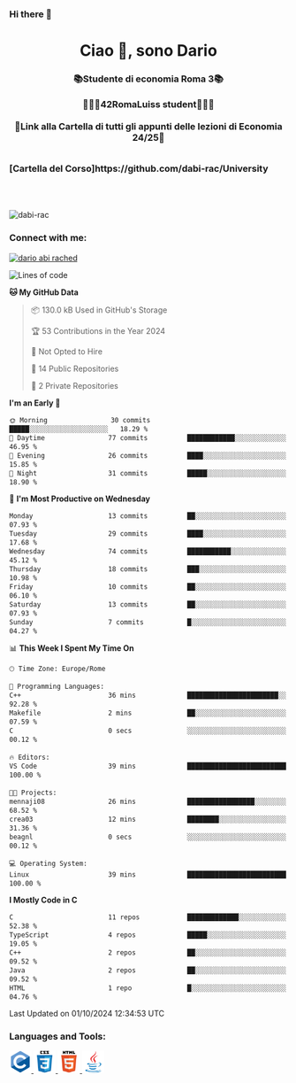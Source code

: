 ### Hi there 👋

<h1 align="center">Ciao 👋, sono Dario</h1>

<h3 align="center">📚Studente di economia Roma 3📚<br><br>👨🏻‍💻42RomaLuiss student👨🏻‍💻<br> <br>🔗Link alla Cartella di tutti gli appunti delle lezioni di Economia 24/25🔗<br><p align="left"> <br> [Cartella del Corso]https://github.com/dabi-rac/University</p>
</h3>
<br>
<br>
<p align="left"> <img src="https://komarev.com/ghpvc/?username=dabi-rac&label=Profile%20views&color=0e75b6&style=flat" alt="dabi-rac" /> </p>

<h3 align="left">Connect with me:</h3>
<p align="left">
<a href=https://it.linkedin.com/in/dario-abi-rached-056859234 target="blank"><img align="center" src="https://raw.githubusercontent.com/rahuldkjain/github-profile-readme-generator/master/src/images/icons/Social/linked-in-alt.svg" alt="dario abi rached" height="30" width="40" /></a>
</p>

<!--START_SECTION:waka-->
![Lines of code](https://img.shields.io/badge/From%20Hello%20World%20I%27ve%20Written-766.8%20thousand%20lines%20of%20code-blue)

**🐱 My GitHub Data** 

> 📦 130.0 kB Used in GitHub's Storage 
 > 
> 🏆 53 Contributions in the Year 2024
 > 
> 🚫 Not Opted to Hire
 > 
> 📜 14 Public Repositories 
 > 
> 🔑 2 Private Repositories 
 > 
**I'm an Early 🐤** 

```text
🌞 Morning                30 commits          █████░░░░░░░░░░░░░░░░░░░░   18.29 % 
🌆 Daytime                77 commits          ████████████░░░░░░░░░░░░░   46.95 % 
🌃 Evening                26 commits          ████░░░░░░░░░░░░░░░░░░░░░   15.85 % 
🌙 Night                  31 commits          █████░░░░░░░░░░░░░░░░░░░░   18.90 % 
```
📅 **I'm Most Productive on Wednesday** 

```text
Monday                   13 commits          ██░░░░░░░░░░░░░░░░░░░░░░░   07.93 % 
Tuesday                  29 commits          ████░░░░░░░░░░░░░░░░░░░░░   17.68 % 
Wednesday                74 commits          ███████████░░░░░░░░░░░░░░   45.12 % 
Thursday                 18 commits          ███░░░░░░░░░░░░░░░░░░░░░░   10.98 % 
Friday                   10 commits          ██░░░░░░░░░░░░░░░░░░░░░░░   06.10 % 
Saturday                 13 commits          ██░░░░░░░░░░░░░░░░░░░░░░░   07.93 % 
Sunday                   7 commits           █░░░░░░░░░░░░░░░░░░░░░░░░   04.27 % 
```


📊 **This Week I Spent My Time On** 

```text
🕑︎ Time Zone: Europe/Rome

💬 Programming Languages: 
C++                      36 mins             ███████████████████████░░   92.28 % 
Makefile                 2 mins              ██░░░░░░░░░░░░░░░░░░░░░░░   07.59 % 
C                        0 secs              ░░░░░░░░░░░░░░░░░░░░░░░░░   00.12 % 

🔥 Editors: 
VS Code                  39 mins             █████████████████████████   100.00 % 

🐱‍💻 Projects: 
mennaji08                26 mins             █████████████████░░░░░░░░   68.52 % 
crea03                   12 mins             ████████░░░░░░░░░░░░░░░░░   31.36 % 
beagnl                   0 secs              ░░░░░░░░░░░░░░░░░░░░░░░░░   00.12 % 

💻 Operating System: 
Linux                    39 mins             █████████████████████████   100.00 % 
```

**I Mostly Code in C** 

```text
C                        11 repos            █████████████░░░░░░░░░░░░   52.38 % 
TypeScript               4 repos             █████░░░░░░░░░░░░░░░░░░░░   19.05 % 
C++                      2 repos             ██░░░░░░░░░░░░░░░░░░░░░░░   09.52 % 
Java                     2 repos             ██░░░░░░░░░░░░░░░░░░░░░░░   09.52 % 
HTML                     1 repo              █░░░░░░░░░░░░░░░░░░░░░░░░   04.76 % 
```




 Last Updated on 01/10/2024 12:34:53 UTC
<!--END_SECTION:waka-->

<h3 align="left">Languages and Tools:</h3>
<p align="left"> <a href="https://www.cprogramming.com/" target="_blank" rel="noreferrer"> <img src="https://raw.githubusercontent.com/devicons/devicon/master/icons/c/c-original.svg" alt="c" width="40" height="40"/> </a> <a href="https://www.w3schools.com/css/" target="_blank" rel="noreferrer"> <img src="https://raw.githubusercontent.com/devicons/devicon/master/icons/css3/css3-original-wordmark.svg" alt="css3" width="40" height="40"/> </a> <a href="https://www.w3.org/html/" target="_blank" rel="noreferrer"> <img src="https://raw.githubusercontent.com/devicons/devicon/master/icons/html5/html5-original-wordmark.svg" alt="html5" width="40" height="40"/> </a> <a href="https://www.java.com" target="_blank" rel="noreferrer"> <img src="https://raw.githubusercontent.com/devicons/devicon/master/icons/java/java-original.svg" alt="java" width="40" height="40"/> </a> </p>
